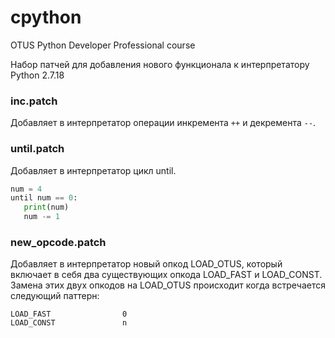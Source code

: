 # cpython
OTUS Python Developer Professional course

Набор патчей для добавления нового функционала к интерпретатору Python 2.7.18

### inc.patch

Добавляет в интерпретатор операции инкремента `++` и декремента `--`.

### until.patch 

Добавляет в интерпретатор цикл until.

```python
num = 4
until num == 0:
   print(num)
   num -= 1
```
### new_opcode.patch 

Добавляет в интерпретатор новый опкод LOAD_OTUS, который включает в себя два существующих опкода LOAD_FAST и LOAD_CONST.
Замена этих двух опкодов на LOAD_OTUS происходит когда встречается следующий паттерн:

```bytecode
LOAD_FAST                0
LOAD_CONST               n
```
